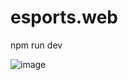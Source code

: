 # esports.web

npm run dev

![image](https://user-images.githubusercontent.com/29153883/190945131-04a50826-c273-4c77-8435-3da9e6b57cfd.png)
